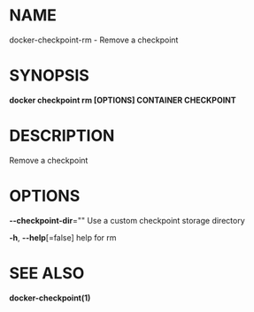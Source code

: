 # NAME

docker-checkpoint-rm - Remove a checkpoint

# SYNOPSIS

**docker checkpoint rm \[OPTIONS\] CONTAINER CHECKPOINT**

# DESCRIPTION

Remove a checkpoint

# OPTIONS

**--checkpoint-dir**="" Use a custom checkpoint storage directory

**-h**, **--help**\[=false\] help for rm

# SEE ALSO

**docker-checkpoint(1)**
